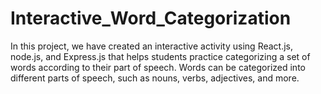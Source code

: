 # Interactive_Word_Categorization
In this project, we have created an interactive activity using React.js, node.js, and Express.js that helps students practice categorizing a set of words according to their part of speech. Words can be categorized into different parts of speech, such as nouns, verbs, adjectives, and more.
